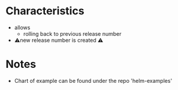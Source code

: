 # Characteristics
* allows
  * rolling back to previous release number
* ⚠️new release number is created ⚠️

# Notes
* Chart of example can be found under the repo 'helm-examples'
